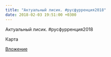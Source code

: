 ```yaml
---
title: "Актуальный лисик. #русфурренция2018"
date: 2018-02-03 19:51:00 +0300
---
```


Актуальный лисик. #русфурренция2018

Карта

[Вложение](/assets/vk_photos/2/RmOYHLxHvL8.jpg)
